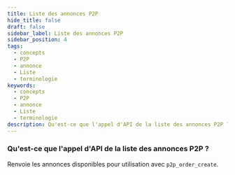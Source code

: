 ```yaml
---
title: Liste des annonces P2P
hide_title: false
draft: false
sidebar_label: Liste des annonces P2P
sidebar_position: 4
tags:
  - concepts
  - P2P
  - annonce
  - Liste
  - terminologie
keywords:
  - concepts
  - P2P
  - annonce
  - Liste
  - terminologie
description: Qu'est-ce que l'appel d'API de la liste des annonces P2P ?
---
```


### Qu'est-ce que l'appel d'API de la liste des annonces P2P ?

Renvoie les annonces disponibles pour utilisation avec `p2p_order_create`.
